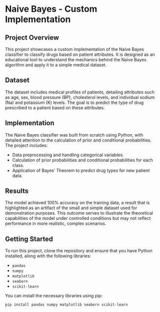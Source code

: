 # Naive Bayes - Custom Implementation

## Project Overview
This project showcases a custom implementation of the Naive Bayes classifier to classify drugs based on patient attributes. It is designed as an educational tool to understand the mechanics behind the Naive Bayes algorithm and apply it to a simple medical dataset.

## Dataset
The dataset includes medical profiles of patients, detailing attributes such as age, sex, blood pressure (BP), cholesterol levels, and individual sodium (Na) and potassium (K) levels. The goal is to predict the type of drug prescribed to a patient based on these attributes.

## Implementation
The Naive Bayes classifier was built from scratch using Python, with detailed attention to the calculation of prior and conditional probabilities. The project includes:

- Data preprocessing and handling categorical variables.
- Calculation of prior probabilities and conditional probabilities for each class.
- Application of Bayes' Theorem to predict drug types for new patient data.

## Results
The model achieved 100% accuracy on the training data, a result that is highlighted as an artifact of the small and simple dataset used for demonstration purposes. This outcome serves to illustrate the theoretical capabilities of the model under controlled conditions but may not reflect performance in more realistic, complex scenarios.

## Getting Started
To run this project, clone the repository and ensure that you have Python installed, along with the following libraries:
- `pandas`
- `numpy`
- `matplotlib`
- `seaborn`
- `scikit-learn`

You can install the necessary libraries using pip:
```bash
pip install pandas numpy matplotlib seaborn scikit-learn

